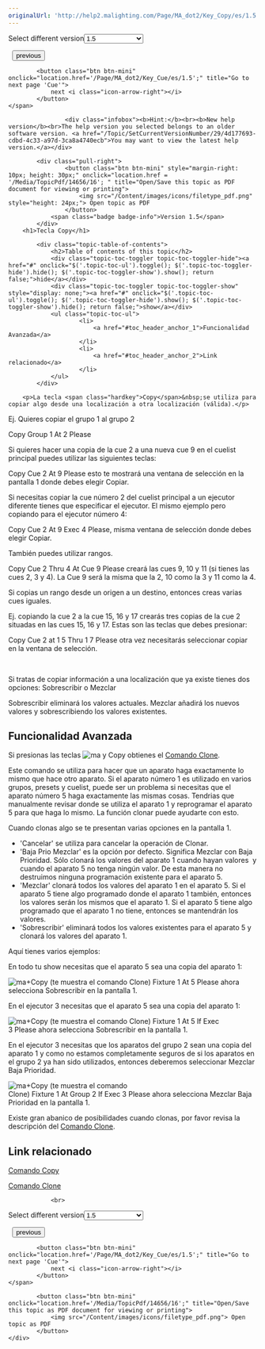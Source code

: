 ```yaml
---
originalUrl: 'http://help2.malighting.com/Page/MA_dot2/Key_Copy/es/1.5'
---
```


<div class="topic-navigation">

<div class="pull-right">
	<span class="pull-left">


<div class="pull-left">
<form action="/Topic/SetCurrentVersionNumber" class="form-inline" id="frmTagSelector" method="post">	<span class="form-mini">
		<div class="input-prepend"><span class="add-on">Select different version</span><select autocomplete="off" id="versionNumberId" name="versionNumberId" onchange="$(this).closest('#frmTagSelector').submit();" style="width: 120px;"><option value="">- latest -</option>
<option value="3">1.1</option>
<option value="7">1.2</option>
<option value="12">1.3</option>
<option selected="selected" value="16">1.5</option>
<option value="29">1.9</option>
</select></div>
		<input data-val="true" data-val-number="The field Int32 must be a number." data-val-required="The Int32 field is required." id="ProductId" name="ProductId" type="hidden" value="7">
		<input id="CurrentGuid" name="CurrentGuid" type="hidden" value="4d177693-cdbd-4c33-a97d-3ca8a4740ecb">
	</span>
</form></div>&nbsp;	</span>
	<span class="pull-right" style="white-space: nowrap;">
			<button class="btn btn-mini" onclick="location.href='/Page/MA_dot2/Key_Clear/es/1.5'; " title="Go to previous page 'Clear'">
				<i class="icon-arrow-left"></i> previous
			</button>

			<button class="btn btn-mini" onclick="location.href='/Page/MA_dot2/Key_Cue/es/1.5';" title="Go to next page 'Cue'">
				next <i class="icon-arrow-right"></i> 
			</button>
	</span>
</div>
<div class="clear-fix" style="margin-bottom: 10px"></div>
</div>

					<div class="infobox"><b>Hint:</b><br><b>New help version</b><br>The help version you selected belongs to an older software version. <a href="/Topic/SetCurrentVersionNumber/29/4d177693-cdbd-4c33-a97d-3ca8a4740ecb">You may want to view the latest help version.</a></div>

			<div class="pull-right">
					<button class="btn btn-mini" style="margin-right: 10px; height: 30px;" onclick="location.href = '/Media/TopicPdf/14656/16'; " title="Open/Save this topic as PDF document for viewing or printing">
						<img src="/Content/images/icons/filetype_pdf.png" style="height: 24px;"> Open topic as PDF
					</button>
				<span class="badge badge-info">Version 1.5</span>
			</div>
		<h1>Tecla Copy</h1>

			<div class="topic-table-of-contents">
				<h2>Table of contents of this topic</h2>
				<div class="topic-toc-toggler topic-toc-toggler-hide"><a href="#" onclick="$('.topic-toc-ul').toggle(); $('.topic-toc-toggler-hide').hide(); $('.topic-toc-toggler-show').show(); return false;">hide</a></div>
				<div class="topic-toc-toggler topic-toc-toggler-show" style="display: none;"><a href="#" onclick="$('.topic-toc-ul').toggle(); $('.topic-toc-toggler-hide').show(); $('.topic-toc-toggler-show').hide(); return false;">show</a></div>
				<ul class="topic-toc-ul">
						<li>
							<a href="#toc_header_anchor_1">Funcionalidad Avanzada</a>
						</li>
						<li>
							<a href="#toc_header_anchor_2">Link relacionado</a>
						</li>
				</ul>
			</div>

		<p>La tecla <span class="hardkey">Copy</span>&nbsp;se utiliza para copiar algo desde una localización a otra localización (válida).</p>

<p>Ej. Quieres copiar el grupo 1 al grupo 2</p>

<p><span class="hardkey">Copy</span> <span class="hardkey">Group</span> <span class="hardkey">1</span> <span class="hardkey">At</span> <span class="hardkey">2</span> <span class="hardkey">Please</span></p>

<p>Si quieres hacer una copia de la cue 2 a una nueva&nbsp;cue 9 en el cuelist principal puedes utilizar las siguientes teclas:</p>

<p><span class="hardkey">Copy</span> <span class="hardkey">Cue</span> <span class="hardkey">2</span> <span class="hardkey">At</span> <span class="hardkey">9</span> <span class="hardkey">Please</span>&nbsp;esto te mostrará una ventana de selección en la pantalla 1 donde debes elegir&nbsp;<span class="softkey">Copiar</span>.</p>

<p>Si necesitas copiar la cue número 2 del cuelist principal a un ejecutor diferente tienes que especificar el ejecutor. El mismo ejemplo pero copiando para el ejecutor número 4:</p>

<p><span class="hardkey">Copy</span> <span class="hardkey">Cue</span> <span class="hardkey">2</span> ​<span class="hardkey">At</span>&nbsp;<span class="hardkey">9</span> <span class="hardkey">Exec</span> <span class="hardkey">4</span> <span class="hardkey">Please</span>, misma ventana de selección donde debes elegir <span class="softkey">Copiar</span>.</p>

<p>También puedes utilizar rangos.</p>

<p><span class="hardkey">Copy</span> <span class="hardkey">Cue</span> <span class="hardkey">2</span> <span class="hardkey">Thru</span> <span class="hardkey">4</span> <span class="hardkey">At</span> <span class="hardkey">Cue</span> <span class="hardkey">9</span> <span class="hardkey">Please</span>&nbsp;creará las cues 9, 10 y 11 (si tienes las cues 2, 3 y 4). La Cue 9 será la misma que la 2, 10 como la 3 y 11 como la 4.</p>

<p>Si copias un rango desde un origen a un destino, entonces creas varias cues iguales.</p>

<p>Ej. copiando la cue 2 a la cue 15, 16 y 17 crearás tres copias de la cue 2 situadas en las cues 15, 16 y 17. Estas son las teclas que debes presionar:</p>

<p><span class="hardkey">Copy</span> <span class="hardkey">Cue</span> <span class="hardkey">2</span> <span class="hardkey">at</span> <span class="hardkey">1</span> <span class="hardkey">5</span> <span class="hardkey">Thru</span> <span class="hardkey">1</span> <span class="hardkey">7</span> <span class="hardkey">Please</span>&nbsp;otra vez necesitarás seleccionar copiar en la ventana de selección.</p>

<p>&nbsp;</p>

<p>Si tratas de copiar información a una localización que ya existe tienes dos opciones: Sobrescribir o Mezclar</p>

<p>Sobrescribir eliminará los valores actuales. Mezclar añadirá los nuevos valores y sobrescribiendo los valores existentes.</p>

<a name="toc_header_anchor_1" id="toc_header_anchor_1" class="topic-toc-item"></a><h2>Funcionalidad Avanzada</h2>

<p>Si presionas las teclas&nbsp;<span class="hardkey"><img alt="ma" src="/Media/Mlg/ma.png"></span>&nbsp;y&nbsp;<span class="hardkey">Copy</span>&nbsp;obtienes el&nbsp;<a href="/Topic/05dfd246-0945-44e5-90a5-402818b1aaed">Comando Clone</a>.</p>

<p>Este comando se utiliza para hacer que un aparato haga exactamente lo mismo que hace otro aparato. Si el aparato número 1 es utilizado en varios grupos, presets y cuelist, puede ser un problema si necesitas que el aparato número 5 haga exactamente las mismas cosas. Tendrias que manualmente revisar donde se utiliza el aparato 1 y reprogramar el aparato 5 para que haga lo mismo. La función clonar puede ayudarte con esto.</p>

<p>Cuando clonas algo se te presentan varias opciones en la pantalla 1.</p>

<ul>
	<li>'Cancelar' se utiliza para cancelar la operación de Clonar.</li>
	<li>'Baja Prio Mezclar' es la opción por defecto. Significa Mezclar con Baja Prioridad. Sólo clonará los valores del aparato 1 cuando hayan valores &nbsp;y cuando el aparato 5 no tenga ningún valor. De esta manera no destruimos ninguna programación existente para el aparato 5.</li>
	<li>'Mezclar' clonará todos los valores del aparato 1 en el aparato 5. Si el aparato 5 tiene algo programado donde el aparato 1 también, entonces los valores serán los mismos que el aparato 1. Si el aparato 5 tiene algo programado que el aparato 1 no tiene, entonces se mantendrán los valores.</li>
	<li>'Sobrescribir' eliminará todos los valores existentes para el aparato 5 y clonará los valores del aparato 1.</li>
</ul>

<p>Aquí tienes varios ejemplos:</p>

<p>En todo tu show necesitas que el aparato 5 sea una copia del aparato 1:</p>

<p><span class="hardkey"><img alt="ma" src="/Media/Mlg/ma.png"></span>+<span class="hardkey">Copy</span>&nbsp;(te muestra el comando Clone)&nbsp;<span class="hardkey">Fixture</span> <span class="hardkey">1</span> <span class="hardkey">At</span> <span class="hardkey">5</span> <span class="hardkey">Please</span>&nbsp;ahora selecciona&nbsp;<span class="softkey">Sobrescribir</span>&nbsp;en la pantalla 1.</p>

<p>En el ejecutor 3 necesitas que el aparato 5 sea una copia del aparato 1:</p>

<p><span class="hardkey"><img alt="ma" src="/Media/Mlg/ma.png"></span>+<span class="hardkey">Copy</span>&nbsp;(te muestra el comando Clone)&nbsp;<span class="hardkey">Fixture</span>&nbsp;<span class="hardkey">1</span>&nbsp;<span class="hardkey">At</span>&nbsp;<span class="hardkey">5</span>&nbsp;<span class="hardkey">If</span> <span class="hardkey">Exec</span> <span class="hardkey">3</span>&nbsp;<span class="hardkey">Please</span>&nbsp;ahora selecciona&nbsp;<span class="softkey">Sobrescribir</span>&nbsp;en la pantalla 1.</p>

<p>En el ejecutor 3 necesitas que los aparatos del grupo 2 sean una copia del aparato 1&nbsp;y como no estamos completamente seguros de si los aparatos en el grupo 2 ya han sido utilizados, entonces deberemos seleccionar Mezclar Baja Prioridad.</p>

<p><span class="hardkey"><img alt="ma" src="/Media/Mlg/ma.png"></span>+<span class="hardkey">Copy</span>&nbsp;(te muestra el comando Clone)&nbsp;<span class="hardkey">Fixture</span>&nbsp;<span class="hardkey">1</span>&nbsp;<span class="hardkey">At</span>&nbsp;<span class="hardkey">Group</span>&nbsp;<span class="hardkey">2</span>&nbsp;<span class="hardkey">If</span>&nbsp;<span class="hardkey">Exec</span>&nbsp;<span class="hardkey">3</span>&nbsp;<span class="hardkey">Please</span>&nbsp;ahora selecciona&nbsp;<span class="softkey">Mezclar Baja Prioridad</span>&nbsp;en la pantalla 1.&nbsp;</p>

<p>Existe gran abanico de posibilidades cuando clonas, por favor revisa la descripción del <a href="/Topic/05dfd246-0945-44e5-90a5-402818b1aaed">Comando Clone</a>.&nbsp;</p>

<a name="toc_header_anchor_2" id="toc_header_anchor_2" class="topic-toc-item"></a><h2>Link relacionado</h2>

<p><a href="/Topic/6f42e54b-e064-46ad-b3c5-c5341be8e50d">Comando Copy</a></p>

<p><a href="/Topic/05dfd246-0945-44e5-90a5-402818b1aaed">Comando Clone</a></p>


				<br>
<div class="topic-navigation">

<div class="pull-right">
	<span class="pull-left">


<div class="pull-left">
<form action="/Topic/SetCurrentVersionNumber" class="form-inline" id="frmTagSelector" method="post">	<span class="form-mini">
		<div class="input-prepend"><span class="add-on">Select different version</span><select autocomplete="off" id="versionNumberId" name="versionNumberId" onchange="$(this).closest('#frmTagSelector').submit();" style="width: 120px;"><option value="">- latest -</option>
<option value="3">1.1</option>
<option value="7">1.2</option>
<option value="12">1.3</option>
<option selected="selected" value="16">1.5</option>
<option value="29">1.9</option>
</select></div>
		<input data-val="true" data-val-number="The field Int32 must be a number." data-val-required="The Int32 field is required." id="ProductId" name="ProductId" type="hidden" value="7">
		<input id="CurrentGuid" name="CurrentGuid" type="hidden" value="4d177693-cdbd-4c33-a97d-3ca8a4740ecb">
	</span>
</form></div>&nbsp;	</span>
	<span class="pull-right" style="white-space: nowrap;">
			<button class="btn btn-mini" onclick="location.href='/Page/MA_dot2/Key_Clear/es/1.5'; " title="Go to previous page 'Clear'">
				<i class="icon-arrow-left"></i> previous
			</button>

			<button class="btn btn-mini" onclick="location.href='/Page/MA_dot2/Key_Cue/es/1.5';" title="Go to next page 'Cue'">
				next <i class="icon-arrow-right"></i> 
			</button>
	</span>
</div>
	<div class="clear-fix"></div>
	<div class="pull-right">
	
			<button class="btn btn-mini" onclick="location.href='/Media/TopicPdf/14656/16';" title="Open/Save this topic as PDF document for viewing or printing">
				<img src="/Content/images/icons/filetype_pdf.png"> Open topic as PDF
			</button>
	</div>
<div class="clear-fix" style="margin-bottom: 10px"></div>
</div>

	
